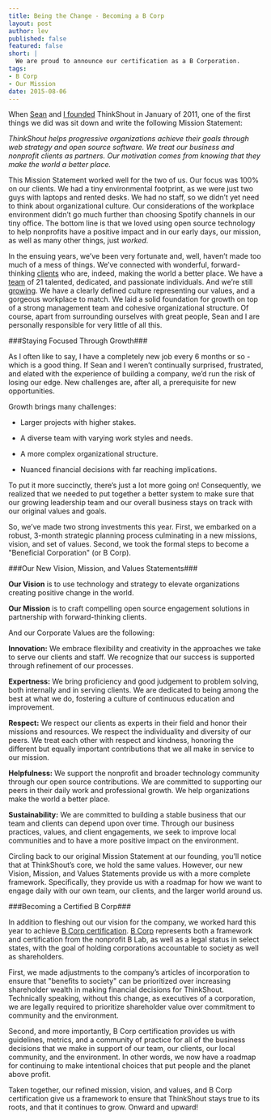 ```yaml
---
title: Being the Change - Becoming a B Corp
layout: post
author: lev
published: false
featured: false
short: |
  We are proud to announce our certification as a B Corporation.
tags:
- B Corp
- Our Mission
date: 2015-08-06
---
```


When [Sean](http://thinkshout.com/blog/2009/07/sean/why-thinkshout-why-now/) and [I founded](http://thinkshout.com/blog/2011/01/lev/levs-take-new-thinkshout-inc/) ThinkShout in January of 2011, one of the first things we did was sit down and write the following Mission Statement:

*ThinkShout helps progressive organizations achieve their goals through web strategy and open source software. We treat our business and nonprofit clients as partners. Our motivation comes from knowing that they make the world a better place.*

This Mission Statement worked well for the two of us. Our focus was 100% on our clients. We had a tiny environmental footprint, as we were just two guys with laptops and rented desks. We had no staff, so we didn’t yet need to think about organizational culture. Our considerations of the workplace environment didn’t go much further than choosing Spotify channels in our tiny office. The bottom line is that we loved using open source technology to help nonprofits have a positive impact and in our early days, our mission, as well as many other things, just *worked*.

In the ensuing years, we’ve been very fortunate and, well, haven’t made too much of a mess of things. We’ve connected with wonderful, forward-thinking [clients](http://thinkshout.com/work/) who are, indeed, making the world a better place. We have a [team](http://thinkshout.com/team/) of 21 talented, dedicated, and passionate individuals. And we’re still [growing](http://thinkshout.com/careers/). We have a clearly defined culture representing our values, and a gorgeous workplace to match. We laid a solid foundation for growth on top of a strong management team and cohesive organizational structure. Of course, apart from surrounding ourselves with great people, Sean and I are personally responsible for very little of all this.

###Staying Focused Through Growth###

As I often like to say, I have a completely new job every 6 months or so - which is a good thing. If Sean and I weren’t continually surprised, frustrated, and elated with the experience of building a company, we’d run the risk of losing our edge. New challenges are, after all, a prerequisite for new opportunities.

Growth brings many challenges:

* Larger projects with higher stakes.

* A diverse team with varying work styles and needs.

* A more complex organizational structure.

* Nuanced financial decisions with far reaching implications.

To put it more succinctly, there’s just a lot more going on! Consequently, we realized that we needed to put together a better system to make sure that our growing leadership team and our overall business stays on track with our original values and goals.

So, we’ve made two strong investments this year. First, we embarked on a robust, 3-month strategic planning process culminating in a new missions, vision, and set of values. Second, we took the formal steps to become a "Beneficial Corporation" (or B Corp).

###Our New Vision, Mission, and Values Statements###

**Our Vision** is to use technology and strategy to elevate organizations creating positive change in the world.

**Our Mission** is to craft compelling open source engagement solutions in partnership with forward-thinking clients.

And our Corporate Values are the following:

**Innovation:** We embrace flexibility and creativity in the approaches we take to serve our clients and staff. We recognize that our success is supported through refinement of our processes.

**Expertness:** We bring proficiency and good judgement to problem solving, both internally and in serving clients. We are dedicated to being among the best at what we do, fostering a culture of continuous education and improvement.

**Respect:** We respect our clients as experts in their field and honor their missions and resources. We respect the individuality and diversity of our peers. We treat each other with respect and kindness, honoring the different but equally important contributions that we all make in service to our mission.

**Helpfulness:** We support the nonprofit and broader technology community through our open source contributions. We are committed to supporting our peers in their daily work and professional growth. We help organizations make the world a better place.

**Sustainability:** We are committed to building a stable business that our team and clients can depend upon over time. Through our business practices, values, and client engagements, we seek to improve local communities and to have a more positive impact on the environment.

Circling back to our original Mission Statement at our founding, you’ll notice that at ThinkShout’s core, we hold the same values. However, our new Vision, Mission, and Values Statements provide us with a more complete framework. Specifically, they provide us with a roadmap for how we want to engage daily with our own team, our clients, and the larger world around us.

###Becoming a Certified B Corp###

In addition to fleshing out our vision for the company, we worked hard this year to achieve [B Corp certification](https://www.bcorporation.net/community/thinkshout-inc). [B Corp](https://www.bcorporation.net/what-are-b-corps/the-non-profit-behind-b-corps) represents both a framework and certification from the nonprofit B Lab, as well as a legal status in select states, with the goal of holding corporations accountable to society as well as shareholders.

First, we made adjustments to the company’s articles of incorporation to ensure that "benefits to society" can be prioritized over increasing shareholder wealth in making financial decisions for ThinkShout. Technically speaking, without this change, as executives of a corporation, we are legally required to prioritize shareholder value over commitment to community and the environment.

Second, and more importantly, B Corp certification provides us with guidelines, metrics, and a community of practice for all of the business decisions that we make in support of our team, our clients, our local community, and the environment. In other words, we now have a roadmap for continuing to make intentional choices that put people and the planet above profit.

Taken together, our refined mission, vision, and values, and B Corp certification give us a framework to ensure that ThinkShout stays true to its roots, and that it continues to grow. Onward and upward!

